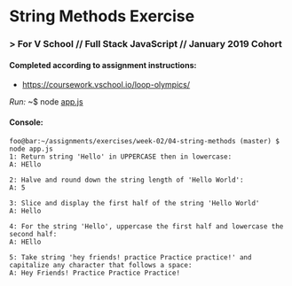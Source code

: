 # String Methods Exercise
### > For V School // Full Stack JavaScript // January 2019 Cohort

#### Completed according to assignment instructions: 
- https://coursework.vschool.io/loop-olympics/

*Run:* ~$ node <a href="https://github.com/yummywakame/V-School-Assignments/blob/master/exercises/week-02/04-string-methods/app.js">app.js</a>

#### Console:

```console
foo@bar:~/assignments/exercises/week-02/04-string-methods (master) $ node app.js
1: Return string 'Hello' in UPPERCASE then in lowercase:
A: HEllo

2: Halve and round down the string length of 'Hello World':
A: 5

3: Slice and display the first half of the string 'Hello World'
A: Hello

4: For the string 'Hello', uppercase the first half and lowercase the second half:
A: HEllo

5: Take string 'hey friends! practice Practice practice!' and capitalize any character that follows a space:
A: Hey Friends! Practice Practice Practice!
```
